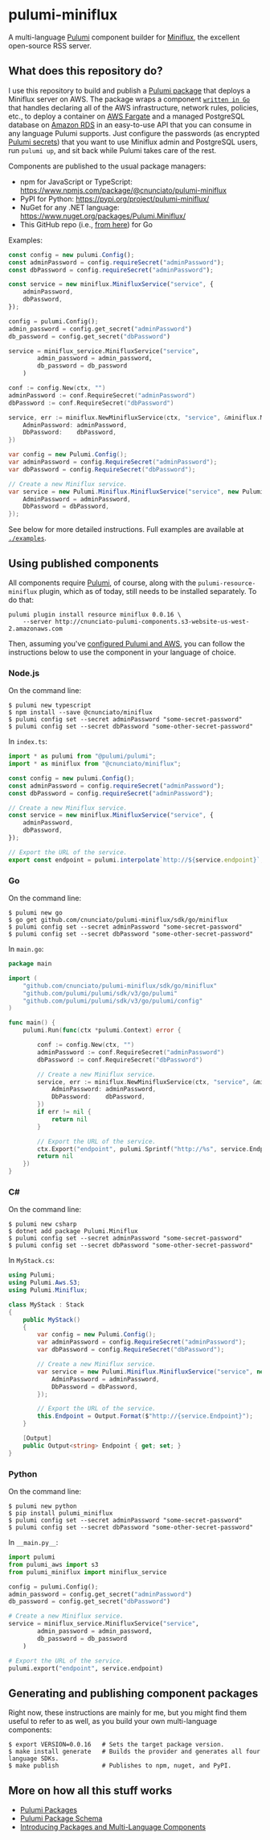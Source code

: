 # pulumi-miniflux

A multi-language [Pulumi](https://pulumi.com) component builder for [Miniflux](https://miniflux.app/), the excellent open-source RSS server.

## What does this repository do?

I use this repository to build and publish a [Pulumi package](https://www.pulumi.com/docs/guides/pulumi-packages/) that deploys a Miniflux server on AWS. The package wraps a component [`written in Go`](./provider/pkg/miniflux.go) that handles declaring all of the AWS infrastructure, network rules, policies, etc., to deploy a container on [AWS Fargate](https://aws.amazon.com/fargate) and a managed PostgreSQL database on [Amazon RDS](https://aws.amazon.com/rds/) in an easy-to-use API that you can consume in any language Pulumi supports. Just configure the passwords (as encrypted [Pulumi secrets](https://www.pulumi.com/docs/intro/concepts/secrets/)) that you want to use Miniflux admin and PostgreSQL users, run `pulumi up`, and sit back while Pulumi takes care of the rest.

Components are published to the usual package managers:

* npm for JavaScript or TypeScript: https://www.npmjs.com/package/@cnunciato/pulumi-miniflux
* PyPI for Python: https://pypi.org/project/pulumi-miniflux/
* NuGet for any .NET language: https://www.nuget.org/packages/Pulumi.Miniflux/
* This GitHub repo (i.e., [from here](./sdk/go)) for Go

Examples:

```typescript
const config = new pulumi.Config();
const adminPassword = config.requireSecret("adminPassword");
const dbPassword = config.requireSecret("adminPassword");

const service = new miniflux.MinifluxService("service", {
    adminPassword,
    dbPassword,
});
```

```python
config = pulumi.Config();
admin_password = config.get_secret("adminPassword")
db_password = config.get_secret("dbPassword")

service = miniflux_service.MinifluxService("service",
        admin_password = admin_password,
        db_password = db_password
    )
```

```go
conf := config.New(ctx, "")
adminPassword := conf.RequireSecret("adminPassword")
dbPassword := conf.RequireSecret("dbPassword")

service, err := miniflux.NewMinifluxService(ctx, "service", &miniflux.MinifluxServiceArgs{
    AdminPassword: adminPassword,
    DbPassword:    dbPassword,
})
```

```csharp
var config = new Pulumi.Config();
var adminPassword = config.RequireSecret("adminPassword");
var dbPassword = config.RequireSecret("dbPassword");

// Create a new Miniflux service.
var service = new Pulumi.Miniflux.MinifluxService("service", new Pulumi.Miniflux.MinifluxServiceArgs{
    AdminPassword = adminPassword,
    DbPassword = dbPassword,
});
```

See below for more detailed instructions. Full examples are available at [`./examples`](./examples).

## Using published components

All components require [Pulumi](https://www.pulumi.com/docs/get-started), of course, along with the `pulumi-resource-miniflux` plugin, which as of today, still needs to be installed separately. To do that:

```
pulumi plugin install resource miniflux 0.0.16 \
    --server http://cnunciato-pulumi-components.s3-website-us-west-2.amazonaws.com
```

Then, assuming you've [configured Pulumi and AWS](https://www.pulumi.com/docs/intro/cloud-providers/aws/), you can follow the instructions below to use the component in your language of choice.

### Node.js

On the command line:

```
$ pulumi new typescript
$ npm install --save @cnunciato/miniflux
$ pulumi config set --secret adminPassword "some-secret-password"
$ pulumi config set --secret dbPassword "some-other-secret-password"
```

In `index.ts`:

```typescript
import * as pulumi from "@pulumi/pulumi";
import * as miniflux from "@cnunciato/miniflux";

const config = new pulumi.Config();
const adminPassword = config.requireSecret("adminPassword");
const dbPassword = config.requireSecret("adminPassword");

// Create a new Miniflux service.
const service = new miniflux.MinifluxService("service", {
    adminPassword,
    dbPassword,
});

// Export the URL of the service.
export const endpoint = pulumi.interpolate`http://${service.endpoint}`;
```

### Go

On the command line:

```
$ pulumi new go
$ go get github.com/cnunciato/pulumi-miniflux/sdk/go/miniflux
$ pulumi config set --secret adminPassword "some-secret-password"
$ pulumi config set --secret dbPassword "some-other-secret-password"
```

In `main.go`:

```go
package main

import (
	"github.com/cnunciato/pulumi-miniflux/sdk/go/miniflux"
	"github.com/pulumi/pulumi/sdk/v3/go/pulumi"
	"github.com/pulumi/pulumi/sdk/v3/go/pulumi/config"
)

func main() {
	pulumi.Run(func(ctx *pulumi.Context) error {

		conf := config.New(ctx, "")
		adminPassword := conf.RequireSecret("adminPassword")
		dbPassword := conf.RequireSecret("dbPassword")

		// Create a new Miniflux service.
		service, err := miniflux.NewMinifluxService(ctx, "service", &miniflux.MinifluxServiceArgs{
			AdminPassword: adminPassword,
			DbPassword:    dbPassword,
		})
		if err != nil {
			return nil
		}

		// Export the URL of the service.
		ctx.Export("endpoint", pulumi.Sprintf("http://%s", service.Endpoint))
		return nil
	})
}
```

### C#

On the command line:

```
$ pulumi new csharp
$ dotnet add package Pulumi.Miniflux
$ pulumi config set --secret adminPassword "some-secret-password"
$ pulumi config set --secret dbPassword "some-other-secret-password"
```

In `MyStack.cs`:

```csharp
using Pulumi;
using Pulumi.Aws.S3;
using Pulumi.Miniflux;

class MyStack : Stack
{
    public MyStack()
    {
        var config = new Pulumi.Config();
        var adminPassword = config.RequireSecret("adminPassword");
        var dbPassword = config.RequireSecret("dbPassword");

        // Create a new Miniflux service.
        var service = new Pulumi.Miniflux.MinifluxService("service", new Pulumi.Miniflux.MinifluxServiceArgs{
            AdminPassword = adminPassword,
            DbPassword = dbPassword,
        });

        // Export the URL of the service.
        this.Endpoint = Output.Format($"http://{service.Endpoint}");
    }

    [Output]
    public Output<string> Endpoint { get; set; }
}
```

### Python

On the command line:

```
$ pulumi new python
$ pip install pulumi_miniflux
$ pulumi config set --secret adminPassword "some-secret-password"
$ pulumi config set --secret dbPassword "some-other-secret-password"
```

In `__main.py__`:

```python
import pulumi
from pulumi_aws import s3
from pulumi_miniflux import miniflux_service

config = pulumi.Config();
admin_password = config.get_secret("adminPassword")
db_password = config.get_secret("dbPassword")

# Create a new Miniflux service.
service = miniflux_service.MinifluxService("service",
        admin_password = admin_password,
        db_password = db_password
    )

# Export the URL of the service.
pulumi.export("endpoint", service.endpoint)
```

## Generating and publishing component packages

Right now, these instructions are mainly for me, but you might find them useful to refer to as well, as you build your own multi-language components:

```
$ export VERSION=0.0.16   # Sets the target package version.
$ make install generate   # Builds the provider and generates all four language SDKs.
$ make publish            # Publishes to npm, nuget, and PyPI.
```

## More on how all this stuff works

* [Pulumi Packages](https://www.pulumi.com/docs/guides/pulumi-packages/)
* [Pulumi Package Schema](https://www.pulumi.com/docs/guides/pulumi-packages/schema/)
* [Introducing Packages and Multi-Language Components](https://www.pulumi.com/blog/pulumiup-pulumi-packages-multi-language-components/)
